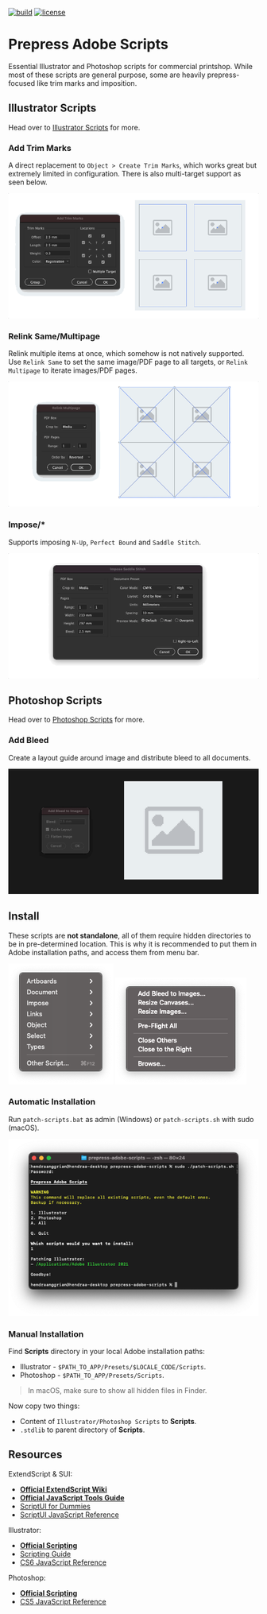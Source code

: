 [![build](https://img.shields.io/travis/com/hendraanggrian/prepress-adobe-scripts)](https://travis-ci.com/hendraanggrian/prepress-adobe-scripts)
[![license](https://img.shields.io/github/license/hendraanggrian/prepress-adobe-scripts)](https://github.com/hendraanggrian/prepress-adobe-scripts/blob/main/LICENSE)

Prepress Adobe Scripts
======================

Essential Illustrator and Photoshop scripts for commercial printshop. While most of these scripts are general purpose, some are heavily prepress-focused like trim marks and imposition.

Illustrator Scripts
-------------------

Head over to [Illustrator Scripts](Illustrator%20Scripts) for more.

### Add Trim Marks

A direct replacement to `Object > Create Trim Marks`, which works great but extremely limited in configuration. There is also multi-target support as seen below.

![](art/ai-add-trim-marks.gif)

### Relink Same/Multipage

Relink multiple items at once, which somehow is not natively supported. Use `Relink Same` to set the same image/PDF page to all targets, or `Relink Multipage` to iterate images/PDF pages.

![](art/ai-relink-multipage.gif)

### Impose/*

Supports imposing `N-Up`, `Perfect Bound` and `Saddle Stitch`.

![](art/ai-impose.gif)

Photoshop Scripts
-----------------

Head over to [Photoshop Scripts](Photoshop%20Scripts) for more.

### Add Bleed

Create a layout guide around image and distribute bleed to all documents.

![](art/psd-add-bleed.gif)

Install
-------

These scripts are **not standalone**, all of them require hidden directories to be in pre-determined location. This is why it is recommended to put them in Adobe installation paths, and access them from menu bar.

![](art/scripts-menu-illustrator.png)
![](art/scripts-menu-photoshop.png)

### Automatic Installation

Run `patch-scripts.bat` as admin (Windows) or `patch-scripts.sh` with sudo (macOS).

![](art/patch-scripts.png)

### Manual Installation

Find **Scripts** directory in your local Adobe installation paths:
* Illustrator - `$PATH_TO_APP/Presets/$LOCALE_CODE/Scripts`.
* Photoshop - `$PATH_TO_APP/Presets/Scripts`.

> In macOS, make sure to show all hidden files in Finder.

Now copy two things:
* Content of `Illustrator/Photoshop Scripts` to **Scripts**.
* `.stdlib` to parent directory of **Scripts**.

Resources
---------

ExtendScript & SUI:
* [**Official ExtendScript Wiki**](https://github.com/ExtendScript/wiki/wiki)
* [**Official JavaScript Tools Guide**](https://wwwimages2.adobe.com/content/dam/acom/en/devnet/scripting/pdfs/javascript_tools_guide.pdf)
* [ScriptUI for Dummies](https://adobeindd.com/view/publications/a0207571-ff5b-4bbf-a540-07079bd21d75/92ra/publication-web-resources/pdf/scriptui-2-16-j.pdf)
* [ScriptUI JavaScript Reference](http://jongware.mit.edu/scriptuihtml/Sui/index_1.html)

Illustrator:
* [**Official Scripting**](https://www.adobe.com/devnet/illustrator/scripting.html)
* [Scripting Guide](https://ai-scripting.docsforadobe.dev/)
* [CS6 JavaScript Reference](http://jongware.mit.edu/iljscs6html/iljscs6/inxx.html)

Photoshop:
* [**Official Scripting**](https://www.adobe.com/devnet/photoshop/scripting.html)
* [CS5 JavaScript Reference](http://jongware.mit.edu/pscs5js_html/psjscs5/inxx.html)
